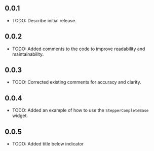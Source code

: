 ## 0.0.1

* TODO: Describe initial release.

## 0.0.2

* TODO: Added comments to the code to improve readability and maintainability.

## 0.0.3

* TODO: Corrected existing comments for accuracy and clarity.

## 0.0.4

* TODO: Added an example of how to use the `StepperCompleteBase` widget.

## 0.0.5

* TODO: Added title below indicator

